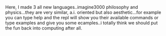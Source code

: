 Here, I made 3 all new languages..imagine3000 philosophy and physics...they are very similar, a.i. oriented but also aesthetic...for example you can type help and the repl will show you their available commands or type examples and give you some ecamples..i totally think we should put the fun back into computing after all.
